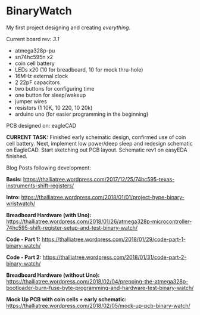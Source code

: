 # BinaryWatch
My first project designing and creating *everything*. 

Current board rev: *3.1*

  * atmega328p-pu
  * sn74hc595n x2
  * coin cell battery
  * LEDs x20 (10 for breadboard, 10 for mock thru-hole)
  * 16MHz external clock
  * 2 22pF capacitors
  * two buttons for configuring time
  * one button for sleep/wakeup
  * jumper wires
  * resistors (1 10K, 10 220, 10 20k)
  * arduino uno (for easier programming in the beginning)

PCB designed on: eagleCAD



**CURRENT TASK:** Finished early schematic design, confirmed use of coin cell battery. Next, implement low power/deep sleep and redesign schematic on EagleCAD. Start sketching out PCB layout. Schematic rev1 on easyEDA finished.

Blog Posts following development:

**Basis:**   https://thalliatree.wordpress.com/2017/12/25/74hc595-texas-instruments-shift-registers/

**Intro:**   https://thalliatree.wordpress.com/2018/01/01/project-hype-binary-wristwatch/

**Breadboard Hardware (with Uno):**   https://thalliatree.wordpress.com/2018/01/26/atmega328p-microcontroller-74hc595-shift-register-setup-and-test-binary-watch/

**Code - Part 1:**   https://thalliatree.wordpress.com/2018/01/29/code-part-1-binary-watch/

**Code - Part 2:**   https://thalliatree.wordpress.com/2018/01/31/code-part-2-binary-watch/

**Breadboard Hardware (without Uno):** https://thalliatree.wordpress.com/2018/02/04/prepping-the-atmega328p-bootloader-burn-fuse-byte-programming-and-hardware-test-binary-watch/

**Mock Up PCB with coin cells + early schematic:** https://thalliatree.wordpress.com/2018/02/05/mock-up-pcb-binary-watch/
